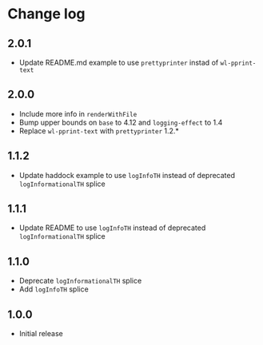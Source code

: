 # Change log

## 2.0.1

* Update README.md example to use `prettyprinter` instad of `wl-pprint-text`

## 2.0.0

* Include more info in `renderWithFile`
* Bump upper bounds on `base` to 4.12 and `logging-effect` to 1.4
* Replace `wl-pprint-text` with `prettyprinter` 1.2.*

## 1.1.2

* Update haddock example to use `logInfoTH` instead of deprecated `logInformationalTH` splice

## 1.1.1

* Update README to use `logInfoTH` instead of deprecated `logInformationalTH` splice

## 1.1.0

* Deprecate `logInformationalTH` splice
* Add `logInfoTH` splice

## 1.0.0

* Initial release
